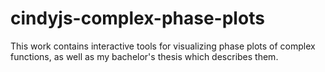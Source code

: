 # cindyjs-complex-phase-plots
This work contains interactive tools for visualizing phase plots of complex functions, as well as my bachelor's thesis which describes them.
